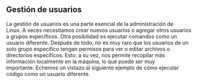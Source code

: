 
## Gestión de usuarios 

La gestión de usuarios es una parte esencial de la administración de Linux. A veces necesitamos crear nuevos usuarios o agregar otros usuarios a grupos específicos. Otra posibilidad es ejecutar comandos como un usuario diferente. Después de todo, no es muy raro que los usuarios de un solo grupo específico tengan permisos para ver o editar archivos o directorios específicos. Esto, a su vez, nos permite recopilar más información localmente en la máquina, lo que puede ser muy importante. Echemos un vistazo al siguiente ejemplo de cómo ejecutar código como un usuario diferente.


